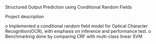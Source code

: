 Structured Output Prediction using Conditional Random Fields

Project description

o Implemented a conditional random field model for Optical Character Recognition(OCR), with emphasis on inference and performance test. 
o Benchmarking done by comparing CRF with multi-class linear SVM
